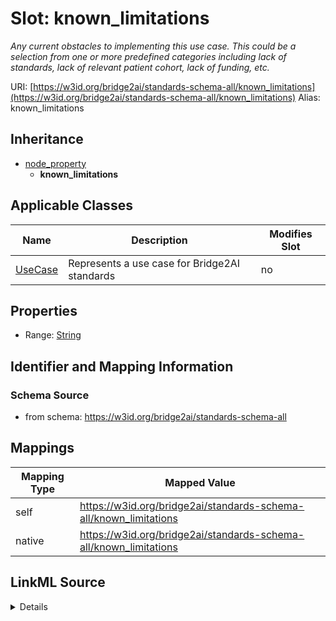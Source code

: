 

# Slot: known_limitations 


_Any current obstacles to implementing this use case. This could be a selection from one or more predefined categories including lack of standards, lack of relevant patient cohort, lack of funding, etc._





URI: [https://w3id.org/bridge2ai/standards-schema-all/known_limitations](https://w3id.org/bridge2ai/standards-schema-all/known_limitations)
Alias: known_limitations


## Inheritance

* [node_property](node_property.md)
    * **known_limitations**






## Applicable Classes

| Name | Description | Modifies Slot |
| --- | --- | --- |
| [UseCase](UseCase.md) | Represents a use case for Bridge2AI standards |  no  |







## Properties

* Range: [String](String.md)





## Identifier and Mapping Information







### Schema Source


* from schema: https://w3id.org/bridge2ai/standards-schema-all




## Mappings

| Mapping Type | Mapped Value |
| ---  | ---  |
| self | https://w3id.org/bridge2ai/standards-schema-all/known_limitations |
| native | https://w3id.org/bridge2ai/standards-schema-all/known_limitations |




## LinkML Source

<details>
```yaml
name: known_limitations
description: Any current obstacles to implementing this use case. This could be a
  selection from one or more predefined categories including lack of standards, lack
  of relevant patient cohort, lack of funding, etc.
from_schema: https://w3id.org/bridge2ai/standards-schema-all
rank: 1000
is_a: node_property
domain: NamedThing
alias: known_limitations
domain_of:
- UseCase
range: string

```
</details>